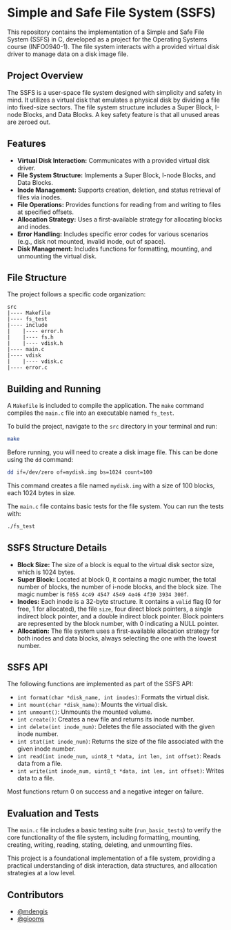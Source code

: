 # Simple and Safe File System (SSFS)

This repository contains the implementation of a Simple and Safe File System (SSFS) in C, developed as a project for the Operating Systems course (INFO0940-1). The file system interacts with a provided virtual disk driver to manage data on a disk image file.

## Project Overview

The SSFS is a user-space file system designed with simplicity and safety in mind. It utilizes a virtual disk that emulates a physical disk by dividing a file into fixed-size sectors. The file system structure includes a Super Block, I-node Blocks, and Data Blocks. A key safety feature is that all unused areas are zeroed out.

## Features

* **Virtual Disk Interaction:** Communicates with a provided virtual disk driver.
* **File System Structure:** Implements a Super Block, I-node Blocks, and Data Blocks.
* **Inode Management:** Supports creation, deletion, and status retrieval of files via inodes.
* **File Operations:** Provides functions for reading from and writing to files at specified offsets.
* **Allocation Strategy:** Uses a first-available strategy for allocating blocks and inodes.
* **Error Handling:** Includes specific error codes for various scenarios (e.g., disk not mounted, invalid inode, out of space).
* **Disk Management:** Includes functions for formatting, mounting, and unmounting the virtual disk.

## File Structure

The project follows a specific code organization:

```
src
|---- Makefile
|---- fs_test
|---- include
|    |---- error.h
|    |---- fs.h
|    |---- vdisk.h
|---- main.c
|---- vdisk
|    |---- vdisk.c
|---- error.c
```

## Building and Running

A `Makefile` is included to compile the application. The `make` command compiles the `main.c` file into an executable named `fs_test`.

To build the project, navigate to the `src` directory in your terminal and run:

```bash
make
```

Before running, you will need to create a disk image file. This can be done using the `dd` command:

```bash
dd if=/dev/zero of=mydisk.img bs=1024 count=100
```

This command creates a file named `mydisk.img` with a size of 100 blocks, each 1024 bytes in size.

The `main.c` file contains basic tests for the file system. You can run the tests with:

```bash
./fs_test
```

## SSFS Structure Details

* **Block Size:** The size of a block is equal to the virtual disk sector size, which is 1024 bytes.
* **Super Block:** Located at block 0, it contains a magic number, the total number of blocks, the number of i-node blocks, and the block size. The magic number is `f055 4c49 4547 4549 4e46 4f30 3934 300f`.
* **Inodes:** Each inode is a 32-byte structure. It contains a `valid` flag (0 for free, 1 for allocated), the file `size`, four direct block pointers, a single indirect block pointer, and a double indirect block pointer. Block pointers are represented by the block number, with 0 indicating a NULL pointer.
* **Allocation:** The file system uses a first-available allocation strategy for both inodes and data blocks, always selecting the one with the lowest number.

## SSFS API

The following functions are implemented as part of the SSFS API:

* `int format(char *disk_name, int inodes)`: Formats the virtual disk.
* `int mount(char *disk_name)`: Mounts the virtual disk.
* `int unmount()`: Unmounts the mounted volume.
* `int create()`: Creates a new file and returns its inode number.
* `int delete(int inode_num)`: Deletes the file associated with the given inode number.
* `int stat(int inode_num)`: Returns the size of the file associated with the given inode number.
* `int read(int inode_num, uint8_t *data, int len, int offset)`: Reads data from a file.
* `int write(int inode_num, uint8_t *data, int len, int offset)`: Writes data to a file.

Most functions return 0 on success and a negative integer on failure.

## Evaluation and Tests

The `main.c` file includes a basic testing suite (`run_basic_tests`) to verify the core functionality of the file system, including formatting, mounting, creating, writing, reading, stating, deleting, and unmounting files.

This project is a foundational implementation of a file system, providing a practical understanding of disk interaction, data structures, and allocation strategies at a low level.

## Contributors
- [@mdengis](https://github.com/martinDengis/)
- [@giooms](https://github.com/giooms)
